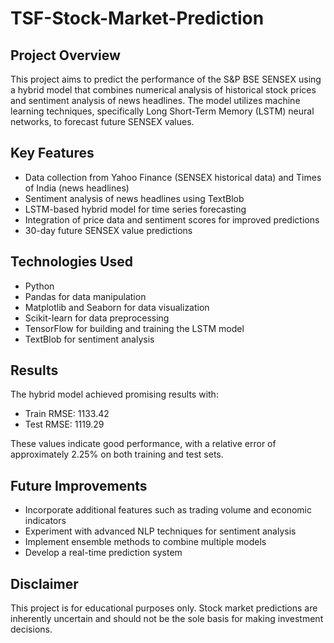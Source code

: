 # TSF-Stock-Market-Prediction

## Project Overview
This project aims to predict the performance of the S&P BSE SENSEX using a hybrid model that combines numerical analysis of historical stock prices and sentiment analysis of news headlines. The model utilizes machine learning techniques, specifically Long Short-Term Memory (LSTM) neural networks, to forecast future SENSEX values.

## Key Features
- Data collection from Yahoo Finance (SENSEX historical data) and Times of India (news headlines)
- Sentiment analysis of news headlines using TextBlob
- LSTM-based hybrid model for time series forecasting
- Integration of price data and sentiment scores for improved predictions
- 30-day future SENSEX value predictions

## Technologies Used
- Python
- Pandas for data manipulation
- Matplotlib and Seaborn for data visualization
- Scikit-learn for data preprocessing
- TensorFlow for building and training the LSTM model
- TextBlob for sentiment analysis

## Results
The hybrid model achieved promising results with:
- Train RMSE: 1133.42
- Test RMSE: 1119.29

These values indicate good performance, with a relative error of approximately 2.25% on both training and test sets.

## Future Improvements
- Incorporate additional features such as trading volume and economic indicators
- Experiment with advanced NLP techniques for sentiment analysis
- Implement ensemble methods to combine multiple models
- Develop a real-time prediction system

## Disclaimer
This project is for educational purposes only. Stock market predictions are inherently uncertain and should not be the sole basis for making investment decisions.
